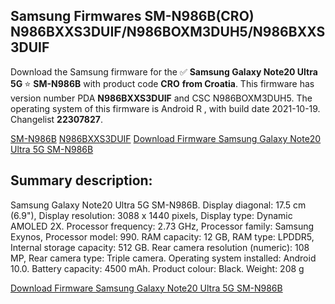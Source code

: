 <h2>Samsung Firmwares SM-N986B(CRO) N986BXXS3DUIF/N986BOXM3DUH5/N986BXXS3DUIF</h2>
Download the Samsung firmware for the ✅ <strong>Samsung Galaxy Note20 Ultra 5G </strong> ⭐ <strong>SM-N986B</strong> with product code <strong>CRO</strong> <strong> from Croatia</strong>. This firmware has version number PDA <strong>N986BXXS3DUIF</strong> and CSC N986BOXM3DUH5. The operating system of this firmware is Android R , with build date 2021-10-19. Changelist <strong>22307827</strong>.


[SM-N986B](https://samfirm.shop/samsung/model/SM-N986B)
[N986BXXS3DUIF](https://samfirm.shop/samsung/pda/N986BXXS3DUIF)
[Download Firmware Samsung Galaxy Note20 Ultra 5G SM-N986B](https://samfirm.shop/samsung/firmware/466473)
<h2>Summary description:</h2>
<p>Samsung Galaxy Note20 Ultra 5G SM-N986B. Display diagonal: 17.5 cm (6.9"), Display resolution: 3088 x 1440 pixels, Display type: Dynamic AMOLED 2X. Processor frequency: 2.73 GHz, Processor family: Samsung Exynos, Processor model: 990. RAM capacity: 12 GB, RAM type: LPDDR5, Internal storage capacity: 512 GB. Rear camera resolution (numeric): 108 MP, Rear camera type: Triple camera. Operating system installed: Android 10.0. Battery capacity: 4500 mAh. Product colour: Black. Weight: 208 g</p>


[Download Firmware Samsung Galaxy Note20 Ultra 5G SM-N986B](https://samfirm.shop/samsung/firmware/466473)
